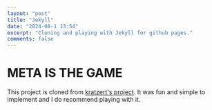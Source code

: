 ```yaml
---
layout: "post"
title: "Jekyll"
date: "2024-08-1 13:54"
excerpt: "Cloning and playing with Jekyll for github pages."
comments: false
---
```


# META IS THE GAME

This project is cloned from [kratzert's project](https://github.com/kratzert/kratzert.github.io). It was fun and simple to implement and I do recommend playing with it. 